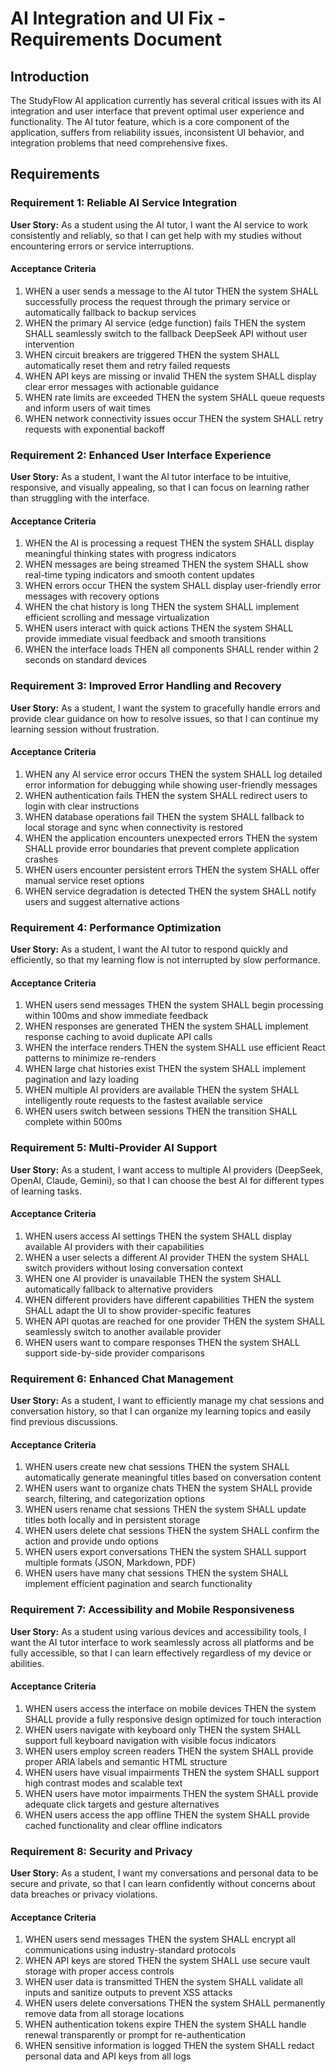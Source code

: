 # AI Integration and UI Fix - Requirements Document

## Introduction

The StudyFlow AI application currently has several critical issues with its AI integration and user interface that prevent optimal user experience and functionality. The AI tutor feature, which is a core component of the application, suffers from reliability issues, inconsistent UI behavior, and integration problems that need comprehensive fixes.

## Requirements

### Requirement 1: Reliable AI Service Integration

**User Story:** As a student using the AI tutor, I want the AI service to work consistently and reliably, so that I can get help with my studies without encountering errors or service interruptions.

#### Acceptance Criteria

1. WHEN a user sends a message to the AI tutor THEN the system SHALL successfully process the request through the primary service or automatically fallback to backup services
2. WHEN the primary AI service (edge function) fails THEN the system SHALL seamlessly switch to the fallback DeepSeek API without user intervention
3. WHEN circuit breakers are triggered THEN the system SHALL automatically reset them and retry failed requests
4. WHEN API keys are missing or invalid THEN the system SHALL display clear error messages with actionable guidance
5. WHEN rate limits are exceeded THEN the system SHALL queue requests and inform users of wait times
6. WHEN network connectivity issues occur THEN the system SHALL retry requests with exponential backoff

### Requirement 2: Enhanced User Interface Experience

**User Story:** As a student, I want the AI tutor interface to be intuitive, responsive, and visually appealing, so that I can focus on learning rather than struggling with the interface.

#### Acceptance Criteria

1. WHEN the AI is processing a request THEN the system SHALL display meaningful thinking states with progress indicators
2. WHEN messages are being streamed THEN the system SHALL show real-time typing indicators and smooth content updates
3. WHEN errors occur THEN the system SHALL display user-friendly error messages with recovery options
4. WHEN the chat history is long THEN the system SHALL implement efficient scrolling and message virtualization
5. WHEN users interact with quick actions THEN the system SHALL provide immediate visual feedback and smooth transitions
6. WHEN the interface loads THEN all components SHALL render within 2 seconds on standard devices

### Requirement 3: Improved Error Handling and Recovery

**User Story:** As a student, I want the system to gracefully handle errors and provide clear guidance on how to resolve issues, so that I can continue my learning session without frustration.

#### Acceptance Criteria

1. WHEN any AI service error occurs THEN the system SHALL log detailed error information for debugging while showing user-friendly messages
2. WHEN authentication fails THEN the system SHALL redirect users to login with clear instructions
3. WHEN database operations fail THEN the system SHALL fallback to local storage and sync when connectivity is restored
4. WHEN the application encounters unexpected errors THEN the system SHALL provide error boundaries that prevent complete application crashes
5. WHEN users encounter persistent errors THEN the system SHALL offer manual service reset options
6. WHEN service degradation is detected THEN the system SHALL notify users and suggest alternative actions

### Requirement 4: Performance Optimization

**User Story:** As a student, I want the AI tutor to respond quickly and efficiently, so that my learning flow is not interrupted by slow performance.

#### Acceptance Criteria

1. WHEN users send messages THEN the system SHALL begin processing within 100ms and show immediate feedback
2. WHEN responses are generated THEN the system SHALL implement response caching to avoid duplicate API calls
3. WHEN the interface renders THEN the system SHALL use efficient React patterns to minimize re-renders
4. WHEN large chat histories exist THEN the system SHALL implement pagination and lazy loading
5. WHEN multiple AI providers are available THEN the system SHALL intelligently route requests to the fastest available service
6. WHEN users switch between sessions THEN the transition SHALL complete within 500ms

### Requirement 5: Multi-Provider AI Support

**User Story:** As a student, I want access to multiple AI providers (DeepSeek, OpenAI, Claude, Gemini), so that I can choose the best AI for different types of learning tasks.

#### Acceptance Criteria

1. WHEN users access AI settings THEN the system SHALL display available AI providers with their capabilities
2. WHEN a user selects a different AI provider THEN the system SHALL switch providers without losing conversation context
3. WHEN one AI provider is unavailable THEN the system SHALL automatically fallback to alternative providers
4. WHEN different providers have different capabilities THEN the system SHALL adapt the UI to show provider-specific features
5. WHEN API quotas are reached for one provider THEN the system SHALL seamlessly switch to another available provider
6. WHEN users want to compare responses THEN the system SHALL support side-by-side provider comparisons

### Requirement 6: Enhanced Chat Management

**User Story:** As a student, I want to efficiently manage my chat sessions and conversation history, so that I can organize my learning topics and easily find previous discussions.

#### Acceptance Criteria

1. WHEN users create new chat sessions THEN the system SHALL automatically generate meaningful titles based on conversation content
2. WHEN users want to organize chats THEN the system SHALL provide search, filtering, and categorization options
3. WHEN users rename chat sessions THEN the system SHALL update titles both locally and in persistent storage
4. WHEN users delete chat sessions THEN the system SHALL confirm the action and provide undo options
5. WHEN users export conversations THEN the system SHALL support multiple formats (JSON, Markdown, PDF)
6. WHEN users have many chat sessions THEN the system SHALL implement efficient pagination and search functionality

### Requirement 7: Accessibility and Mobile Responsiveness

**User Story:** As a student using various devices and accessibility tools, I want the AI tutor interface to work seamlessly across all platforms and be fully accessible, so that I can learn effectively regardless of my device or abilities.

#### Acceptance Criteria

1. WHEN users access the interface on mobile devices THEN the system SHALL provide a fully responsive design optimized for touch interaction
2. WHEN users navigate with keyboard only THEN the system SHALL support full keyboard navigation with visible focus indicators
3. WHEN users employ screen readers THEN the system SHALL provide proper ARIA labels and semantic HTML structure
4. WHEN users have visual impairments THEN the system SHALL support high contrast modes and scalable text
5. WHEN users have motor impairments THEN the system SHALL provide adequate click targets and gesture alternatives
6. WHEN users access the app offline THEN the system SHALL provide cached functionality and clear offline indicators

### Requirement 8: Security and Privacy

**User Story:** As a student, I want my conversations and personal data to be secure and private, so that I can learn confidently without concerns about data breaches or privacy violations.

#### Acceptance Criteria

1. WHEN users send messages THEN the system SHALL encrypt all communications using industry-standard protocols
2. WHEN API keys are stored THEN the system SHALL use secure vault storage with proper access controls
3. WHEN user data is transmitted THEN the system SHALL validate all inputs and sanitize outputs to prevent XSS attacks
4. WHEN users delete conversations THEN the system SHALL permanently remove data from all storage locations
5. WHEN authentication tokens expire THEN the system SHALL handle renewal transparently or prompt for re-authentication
6. WHEN sensitive information is logged THEN the system SHALL redact personal data and API keys from all logs